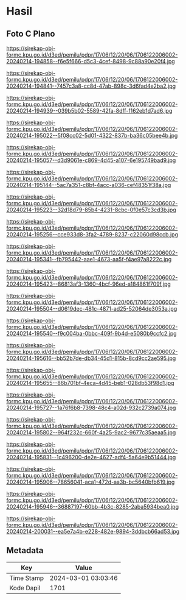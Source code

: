# Hasil

## Foto C Plano

https://sirekap-obj-formc.kpu.go.id/d3ed/pemilu/pdpr/17/06/12/20/06/1706122006002-20240214-194858--f6e5f666-d5c3-4cef-8498-9c88a90e20f4.jpg

https://sirekap-obj-formc.kpu.go.id/d3ed/pemilu/pdpr/17/06/12/20/06/1706122006002-20240214-194841--7457c3a8-cc8d-47ab-898c-3d6fad4e2ba2.jpg

https://sirekap-obj-formc.kpu.go.id/d3ed/pemilu/pdpr/17/06/12/20/06/1706122006002-20240214-194939--039b5b02-5589-42fa-8dff-f162eb1d7ad6.jpg

https://sirekap-obj-formc.kpu.go.id/d3ed/pemilu/pdpr/17/06/12/20/06/1706122006002-20240214-195022--5f08cc02-5d01-4322-837b-ba36c05bee4b.jpg

https://sirekap-obj-formc.kpu.go.id/d3ed/pemilu/pdpr/17/06/12/20/06/1706122006002-20240214-195057--d3d9061e-c869-4d45-a107-6e195749bad9.jpg

https://sirekap-obj-formc.kpu.go.id/d3ed/pemilu/pdpr/17/06/12/20/06/1706122006002-20240214-195144--5ac7a351-c8bf-4acc-a036-cef48351f38a.jpg

https://sirekap-obj-formc.kpu.go.id/d3ed/pemilu/pdpr/17/06/12/20/06/1706122006002-20240214-195223--32d18d79-85b4-4231-8cbc-0f0e57c3cd3b.jpg

https://sirekap-obj-formc.kpu.go.id/d3ed/pemilu/pdpr/17/06/12/20/06/1706122006002-20240214-195256--cce933d8-3fa2-4789-8237-c22060d98ccb.jpg

https://sirekap-obj-formc.kpu.go.id/d3ed/pemilu/pdpr/17/06/12/20/06/1706122006002-20240214-195341--fb795442-aae1-4673-aa5f-f4ae97a8222c.jpg

https://sirekap-obj-formc.kpu.go.id/d3ed/pemilu/pdpr/17/06/12/20/06/1706122006002-20240214-195423--86813af3-1360-4bcf-96ed-a184861f709f.jpg

https://sirekap-obj-formc.kpu.go.id/d3ed/pemilu/pdpr/17/06/12/20/06/1706122006002-20240214-195504--d0619dec-481c-4871-ad25-52064de3053a.jpg

https://sirekap-obj-formc.kpu.go.id/d3ed/pemilu/pdpr/17/06/12/20/06/1706122006002-20240214-195540--f9c004ba-0bbc-409f-9b4d-e5080b9ccfc2.jpg

https://sirekap-obj-formc.kpu.go.id/d3ed/pemilu/pdpr/17/06/12/20/06/1706122006002-20240214-195616--bb52b7de-db34-45d1-815b-8cd9cc2ae595.jpg

https://sirekap-obj-formc.kpu.go.id/d3ed/pemilu/pdpr/17/06/12/20/06/1706122006002-20240214-195655--86b701bf-4eca-4d45-beb1-028db53f98d1.jpg

https://sirekap-obj-formc.kpu.go.id/d3ed/pemilu/pdpr/17/06/12/20/06/1706122006002-20240214-195727--1a76f6b8-7398-48c4-a02d-932c2739a074.jpg

https://sirekap-obj-formc.kpu.go.id/d3ed/pemilu/pdpr/17/06/12/20/06/1706122006002-20240214-195802--964f232c-660f-4a25-9ac2-9677c35aeaa5.jpg

https://sirekap-obj-formc.kpu.go.id/d3ed/pemilu/pdpr/17/06/12/20/06/1706122006002-20240214-195831--1c496200-de2e-4627-adf4-5a64e9b51444.jpg

https://sirekap-obj-formc.kpu.go.id/d3ed/pemilu/pdpr/17/06/12/20/06/1706122006002-20240214-195906--78656041-aca1-472d-aa3b-bc5640bfb619.jpg

https://sirekap-obj-formc.kpu.go.id/d3ed/pemilu/pdpr/17/06/12/20/06/1706122006002-20240214-195946--36887197-60bb-4b3c-8285-2aba5934bea0.jpg

https://sirekap-obj-formc.kpu.go.id/d3ed/pemilu/pdpr/17/06/12/20/06/1706122006002-20240214-200031--ea5e7a4b-e228-482e-9894-3ddbcb66ad53.jpg


## Metadata

| Key        | Value               |
| ---------- | ------------------- |
| Time Stamp | 2024-03-01 03:03:46 |
| Kode Dapil | 1701                |



